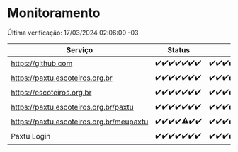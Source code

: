 # Monitoramento

Última verificação: 17/03/2024 02:06:00 -03

|Serviço|Status|Últimas 24h|
|---|---|---|
|https://github.com|<span title="2024-03-10: OK=24">✔️</span><span title="2024-03-11: OK=24">✔️</span><span title="2024-03-12: OK=24">✔️</span><span title="2024-03-13: OK=22">✔️</span><span title="2024-03-14: OK=24">✔️</span><span title="2024-03-15: OK=24">✔️</span><span title="2024-03-16: OK=6">✔️</span>|<span title="16/03/2024 03:07:00 -03 : 200">✔️</span><span title="16/03/2024 04:06:00 -03 : 200">✔️</span><span title="16/03/2024 05:07:00 -03 : 200">✔️</span><span title="16/03/2024 06:04:00 -03 : 200">✔️</span><span title="16/03/2024 07:06:00 -03 : 200">✔️</span><span title="16/03/2024 08:02:00 -03 : 200">✔️</span><span title="16/03/2024 09:10:00 -03 : 200">✔️</span><span title="16/03/2024 10:04:00 -03 : 200">✔️</span><span title="16/03/2024 11:03:00 -03 : 200">✔️</span><span title="16/03/2024 12:03:00 -03 : 200">✔️</span><span title="16/03/2024 13:06:00 -03 : 200">✔️</span><span title="16/03/2024 14:03:00 -03 : 200">✔️</span><span title="16/03/2024 15:06:00 -03 : 200">✔️</span><span title="16/03/2024 16:02:00 -03 : 200">✔️</span><span title="16/03/2024 17:06:00 -03 : 200">✔️</span><span title="16/03/2024 18:03:00 -03 : 200">✔️</span><span title="16/03/2024 19:03:00 -03 : 200">✔️</span><span title="16/03/2024 20:06:00 -03 : 200">✔️</span><span title="16/03/2024 21:32:00 -03 : 200">✔️</span><span title="16/03/2024 22:42:00 -03 : 200">✔️</span><span title="16/03/2024 23:14:00 -03 : 200">✔️</span><span title="17/03/2024 00:06:00 -03 : 200">✔️</span><span title="17/03/2024 01:08:00 -03 : 200">✔️</span><span title="17/03/2024 02:06:00 -03 : 200">✔️</span>|
|https://paxtu.escoteiros.org.br|<span title="2024-03-10: OK=24">✔️</span><span title="2024-03-11: OK=24">✔️</span><span title="2024-03-12: OK=24">✔️</span><span title="2024-03-13: OK=22">✔️</span><span title="2024-03-14: OK=24">✔️</span><span title="2024-03-15: OK=24">✔️</span><span title="2024-03-16: OK=6">✔️</span>|<span title="16/03/2024 03:07:00 -03 : 200">✔️</span><span title="16/03/2024 04:06:00 -03 : 200">✔️</span><span title="16/03/2024 05:07:00 -03 : 200">✔️</span><span title="16/03/2024 06:04:00 -03 : 200">✔️</span><span title="16/03/2024 07:06:00 -03 : 200">✔️</span><span title="16/03/2024 08:02:00 -03 : 200">✔️</span><span title="16/03/2024 09:10:00 -03 : 200">✔️</span><span title="16/03/2024 10:04:00 -03 : 200">✔️</span><span title="16/03/2024 11:03:00 -03 : 200">✔️</span><span title="16/03/2024 12:03:00 -03 : 200">✔️</span><span title="16/03/2024 13:06:00 -03 : 200">✔️</span><span title="16/03/2024 14:03:00 -03 : 200">✔️</span><span title="16/03/2024 15:06:00 -03 : 200">✔️</span><span title="16/03/2024 16:02:00 -03 : 200">✔️</span><span title="16/03/2024 17:06:00 -03 : 200">✔️</span><span title="16/03/2024 18:03:00 -03 : 200">✔️</span><span title="16/03/2024 19:03:00 -03 : 200">✔️</span><span title="16/03/2024 20:06:00 -03 : 200">✔️</span><span title="16/03/2024 21:32:00 -03 : 200">✔️</span><span title="16/03/2024 22:42:00 -03 : 200">✔️</span><span title="16/03/2024 23:14:00 -03 : 200">✔️</span><span title="17/03/2024 00:06:00 -03 : 200">✔️</span><span title="17/03/2024 01:08:00 -03 : 200">✔️</span><span title="17/03/2024 02:06:00 -03 : 200">✔️</span>|
|https://escoteiros.org.br|<span title="2024-03-10: OK=24">✔️</span><span title="2024-03-11: OK=24">✔️</span><span title="2024-03-12: OK=24">✔️</span><span title="2024-03-13: OK=22">✔️</span><span title="2024-03-14: OK=24">✔️</span><span title="2024-03-15: OK=24">✔️</span><span title="2024-03-16: OK=6">✔️</span>|<span title="16/03/2024 03:07:00 -03 : 200">✔️</span><span title="16/03/2024 04:06:00 -03 : 200">✔️</span><span title="16/03/2024 05:07:00 -03 : 200">✔️</span><span title="16/03/2024 06:04:00 -03 : 200">✔️</span><span title="16/03/2024 07:06:00 -03 : 200">✔️</span><span title="16/03/2024 08:02:00 -03 : 200">✔️</span><span title="16/03/2024 09:10:00 -03 : 200">✔️</span><span title="16/03/2024 10:04:00 -03 : 200">✔️</span><span title="16/03/2024 11:03:00 -03 : 200">✔️</span><span title="16/03/2024 12:03:00 -03 : 0">❌</span><span title="16/03/2024 13:06:00 -03 : 200">✔️</span><span title="16/03/2024 14:03:00 -03 : 200">✔️</span><span title="16/03/2024 15:06:00 -03 : 200">✔️</span><span title="16/03/2024 16:02:00 -03 : 200">✔️</span><span title="16/03/2024 17:06:00 -03 : 200">✔️</span><span title="16/03/2024 18:03:00 -03 : 200">✔️</span><span title="16/03/2024 19:03:00 -03 : 200">✔️</span><span title="16/03/2024 20:06:00 -03 : 200">✔️</span><span title="16/03/2024 21:32:00 -03 : 200">✔️</span><span title="16/03/2024 22:42:00 -03 : 200">✔️</span><span title="16/03/2024 23:14:00 -03 : 200">✔️</span><span title="17/03/2024 00:06:00 -03 : 200">✔️</span><span title="17/03/2024 01:08:00 -03 : 200">✔️</span><span title="17/03/2024 02:06:00 -03 : 200">✔️</span>|
|https://paxtu.escoteiros.org.br/paxtu|<span title="2024-03-10: OK=24">✔️</span><span title="2024-03-11: OK=24">✔️</span><span title="2024-03-12: OK=24">✔️</span><span title="2024-03-13: OK=22">✔️</span><span title="2024-03-14: OK=24">✔️</span><span title="2024-03-15: OK=24">✔️</span><span title="2024-03-16: OK=6">✔️</span>|<span title="16/03/2024 03:07:00 -03 : 200">✔️</span><span title="16/03/2024 04:06:00 -03 : 200">✔️</span><span title="16/03/2024 05:07:00 -03 : 200">✔️</span><span title="16/03/2024 06:04:00 -03 : 200">✔️</span><span title="16/03/2024 07:06:00 -03 : 200">✔️</span><span title="16/03/2024 08:02:00 -03 : 200">✔️</span><span title="16/03/2024 09:10:00 -03 : 200">✔️</span><span title="16/03/2024 10:04:00 -03 : 200">✔️</span><span title="16/03/2024 11:03:00 -03 : 200">✔️</span><span title="16/03/2024 12:03:00 -03 : 200">✔️</span><span title="16/03/2024 13:06:00 -03 : 200">✔️</span><span title="16/03/2024 14:03:00 -03 : 200">✔️</span><span title="16/03/2024 15:06:00 -03 : 200">✔️</span><span title="16/03/2024 16:02:00 -03 : 200">✔️</span><span title="16/03/2024 17:06:00 -03 : 200">✔️</span><span title="16/03/2024 18:03:00 -03 : 200">✔️</span><span title="16/03/2024 19:03:00 -03 : 200">✔️</span><span title="16/03/2024 20:06:00 -03 : 200">✔️</span><span title="16/03/2024 21:32:00 -03 : 200">✔️</span><span title="16/03/2024 22:42:00 -03 : 200">✔️</span><span title="16/03/2024 23:14:00 -03 : 200">✔️</span><span title="17/03/2024 00:06:00 -03 : 200">✔️</span><span title="17/03/2024 01:08:00 -03 : 200">✔️</span><span title="17/03/2024 02:06:00 -03 : 200">✔️</span>|
|https://paxtu.escoteiros.org.br/meupaxtu|<span title="2024-03-10: OK=24">✔️</span><span title="2024-03-11: OK=24">✔️</span><span title="2024-03-12: OK=24">✔️</span><span title="2024-03-13: OK=22">✔️</span><span title="2024-03-14: OK=23, Falhas=1">⚠️</span><span title="2024-03-15: OK=24">✔️</span><span title="2024-03-16: OK=6">✔️</span>|<span title="16/03/2024 03:07:00 -03 : 200">✔️</span><span title="16/03/2024 04:06:00 -03 : 200">✔️</span><span title="16/03/2024 05:07:00 -03 : 200">✔️</span><span title="16/03/2024 06:04:00 -03 : 200">✔️</span><span title="16/03/2024 07:06:00 -03 : 200">✔️</span><span title="16/03/2024 08:02:00 -03 : 200">✔️</span><span title="16/03/2024 09:10:00 -03 : 200">✔️</span><span title="16/03/2024 10:04:00 -03 : 200">✔️</span><span title="16/03/2024 11:03:00 -03 : 200">✔️</span><span title="16/03/2024 12:03:00 -03 : 200">✔️</span><span title="16/03/2024 13:06:00 -03 : 200">✔️</span><span title="16/03/2024 14:03:00 -03 : 200">✔️</span><span title="16/03/2024 15:06:00 -03 : 200">✔️</span><span title="16/03/2024 16:02:00 -03 : 200">✔️</span><span title="16/03/2024 17:06:00 -03 : 200">✔️</span><span title="16/03/2024 18:03:00 -03 : 200">✔️</span><span title="16/03/2024 19:03:00 -03 : 200">✔️</span><span title="16/03/2024 20:06:00 -03 : 200">✔️</span><span title="16/03/2024 21:32:00 -03 : 200">✔️</span><span title="16/03/2024 22:42:00 -03 : 200">✔️</span><span title="16/03/2024 23:14:00 -03 : 200">✔️</span><span title="17/03/2024 00:06:00 -03 : 200">✔️</span><span title="17/03/2024 01:08:00 -03 : 200">✔️</span><span title="17/03/2024 02:06:00 -03 : 200">✔️</span>|
|Paxtu Login|<span title="2024-03-10: OK=24">✔️</span><span title="2024-03-11: OK=24">✔️</span><span title="2024-03-12: OK=24">✔️</span><span title="2024-03-13: OK=22">✔️</span><span title="2024-03-14: OK=24">✔️</span><span title="2024-03-15: OK=24">✔️</span><span title="2024-03-16: OK=6">✔️</span>|<span title="16/03/2024 03:07:00 -03 : 200">✔️</span><span title="16/03/2024 04:06:00 -03 : 200">✔️</span><span title="16/03/2024 05:07:00 -03 : 200">✔️</span><span title="16/03/2024 06:04:00 -03 : 200">✔️</span><span title="16/03/2024 07:06:00 -03 : 200">✔️</span><span title="16/03/2024 08:02:00 -03 : 200">✔️</span><span title="16/03/2024 09:10:00 -03 : 200">✔️</span><span title="16/03/2024 10:04:00 -03 : 200">✔️</span><span title="16/03/2024 11:03:00 -03 : 200">✔️</span><span title="16/03/2024 12:03:00 -03 : 200">✔️</span><span title="16/03/2024 13:06:00 -03 : 200">✔️</span><span title="16/03/2024 14:03:00 -03 : 200">✔️</span><span title="16/03/2024 15:06:00 -03 : 200">✔️</span><span title="16/03/2024 16:02:00 -03 : 200">✔️</span><span title="16/03/2024 17:06:00 -03 : 200">✔️</span><span title="16/03/2024 18:03:00 -03 : 200">✔️</span><span title="16/03/2024 19:03:00 -03 : 200">✔️</span><span title="16/03/2024 20:06:00 -03 : 200">✔️</span><span title="16/03/2024 21:32:00 -03 : 200">✔️</span><span title="16/03/2024 22:42:00 -03 : 200">✔️</span><span title="16/03/2024 23:14:00 -03 : 200">✔️</span><span title="17/03/2024 00:06:00 -03 : 200">✔️</span><span title="17/03/2024 01:08:00 -03 : 200">✔️</span><span title="17/03/2024 02:06:00 -03 : 200">✔️</span>|
